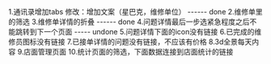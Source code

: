 1.通讯录增加tabs    修改：增加文案（星巴克，维修单位）  ------  done
2.维修单里的筛选
3.维修单详情的折叠   ------ done
4.问题详情最后一步选紧急程度之后不能跳转到下一个页面    ----- undone
5.问题详情下面的icon没有链接
6.已完成的维修员图标没有链接
7.已接单详情的问题没有链接，不应该有价格
8.3d全景每天内容
9.店面管理页面
10.统计页面的筛选，下面数据连接到店面统计的链接